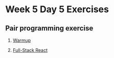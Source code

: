 # Week 5 Day 5 Exercises

## Pair programming exercise
1. [Warmup](./warmup.md)

1. [Full-Stack React](./full-stack-react.md)
